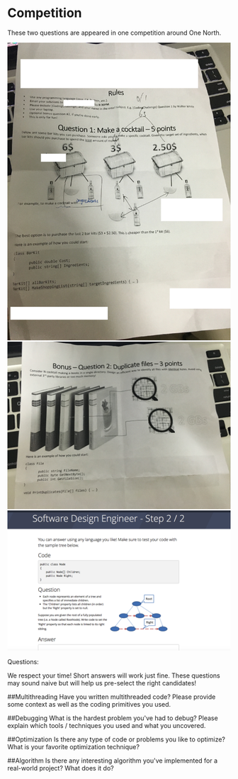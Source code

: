 # Competition

These two questions are appeared in one competition around One North.

<img src="./page1.jpg">

<img src="./page2.JPG">

<img src="./page3.png">


Questions:

We respect your time! Short answers will work just fine. These questions may sound naive but will help us pre-select the right candidates!

##Multithreading
Have you written multithreaded code? Please provide some context as well as the coding primitives you used.


##Debugging
What is the hardest problem you've had to debug? Please explain which tools / techniques you used and what you uncovered.


##Optimization
Is there any type of code or problems you like to optimize? What is your favorite optimization technique?


##Algorithm
Is there any interesting algorithm you've implemented for a real-world project? What does it do?

